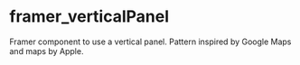 # framer_verticalPanel
Framer component to use a vertical panel. Pattern inspired by Google Maps and maps by Apple.
